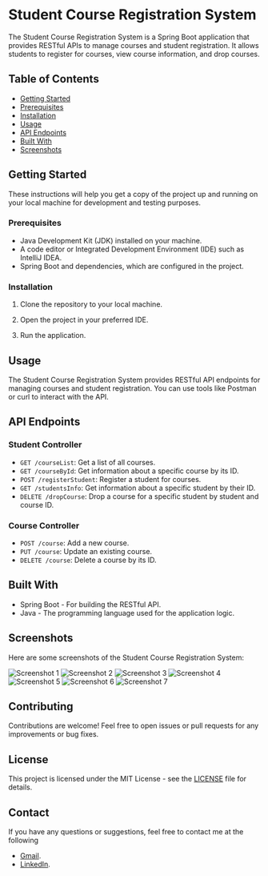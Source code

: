 # Student Course Registration System

The Student Course Registration System is a Spring Boot application that provides RESTful APIs to manage courses and student registration. It allows students to register for courses, view course information, and drop courses.

## Table of Contents
- [Getting Started](#getting-started)
- [Prerequisites](#prerequisites)
- [Installation](#installation)
- [Usage](#usage)
- [API Endpoints](#api-endpoints)
- [Built With](#built-with)
- [Screenshots](#screenshots)

## Getting Started

These instructions will help you get a copy of the project up and running on your local machine for development and testing purposes.

### Prerequisites

- Java Development Kit (JDK) installed on your machine.
- A code editor or Integrated Development Environment (IDE) such as IntelliJ IDEA.
- Spring Boot and dependencies, which are configured in the project.

### Installation

1. Clone the repository to your local machine.

2. Open the project in your preferred IDE.

3. Run the application.

## Usage

The Student Course Registration System provides RESTful API endpoints for managing courses and student registration. You can use tools like Postman or curl to interact with the API.

## API Endpoints

### Student Controller

- `GET /courseList`: Get a list of all courses.
- `GET /courseById`: Get information about a specific course by its ID.
- `POST /registerStudent`: Register a student for courses.
- `GET /studentsInfo`: Get information about a specific student by their ID.
- `DELETE /dropCourse`: Drop a course for a specific student by student and course ID.

### Course Controller

- `POST /course`: Add a new course.
- `PUT /course`: Update an existing course.
- `DELETE /course`: Delete a course by its ID.

## Built With

- Spring Boot - For building the RESTful API.
- Java - The programming language used for the application logic.

## Screenshots

Here are some screenshots of the Student Course Registration System:

![Screenshot 1](https://i.imgur.com/UACfGY2.png)
![Screenshot 2](https://i.imgur.com/5x20Bzs.png)
![Screenshot 3](https://i.imgur.com/p00EZEr.png)
![Screenshot 4](https://i.imgur.com/NsyldXs.png)
![Screenshot 5](https://i.imgur.com/jSUmeZt.png)
![Screenshot 6](https://i.imgur.com/XnIuQjF.png)
![Screenshot 7](https://i.imgur.com/lzj26Ip.png)

## Contributing

Contributions are welcome! Feel free to open issues or pull requests for any improvements or bug fixes.

## License

This project is licensed under the MIT License - see the [LICENSE](LICENSE) file for details.

## Contact

If you have any questions or suggestions, feel free to contact me at the following
- [Gmail](saravanad2401@gmail.com).
- [LinkedIn](https://www.linkedin.com/in/saravanad2401/).
